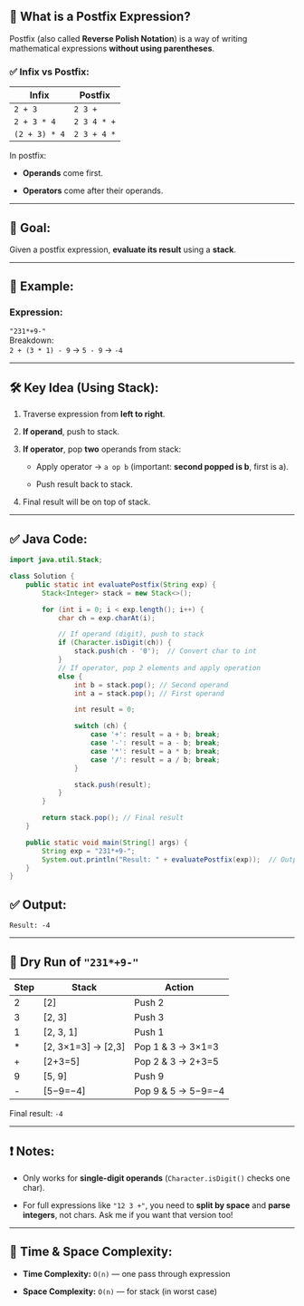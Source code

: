 ## 🧠 What is a Postfix Expression?

Postfix (also called **Reverse Polish Notation**) is a way of writing mathematical expressions **without using parentheses**.

### ✅ Infix vs Postfix:

|Infix|Postfix|
|---|---|
|`2 + 3`|`2 3 +`|
|`2 + 3 * 4`|`2 3 4 * +`|
|`(2 + 3) * 4`|`2 3 + 4 *`|

In postfix:

- **Operands** come first.
    
- **Operators** come after their operands.
    

---

## 🎯 Goal:

Given a postfix expression, **evaluate its result** using a **stack**.

---

## 🧪 Example:

### Expression:

`"231*+9-"`  
Breakdown:  
`2 + (3 * 1) - 9` → `5 - 9` → `-4`

---

## 🛠️ Key Idea (Using Stack):

1. Traverse expression from **left to right**.
    
2. **If operand**, push to stack.
    
3. **If operator**, pop **two** operands from stack:
    
    - Apply operator → `a op b` (important: **second popped is b**, first is a).
        
    - Push result back to stack.
        
4. Final result will be on top of stack.
    

---

## ✅ Java Code:

```java
import java.util.Stack;

class Solution {
    public static int evaluatePostfix(String exp) {
        Stack<Integer> stack = new Stack<>();

        for (int i = 0; i < exp.length(); i++) {
            char ch = exp.charAt(i);

            // If operand (digit), push to stack
            if (Character.isDigit(ch)) {
                stack.push(ch - '0');  // Convert char to int
            }
            // If operator, pop 2 elements and apply operation
            else {
                int b = stack.pop(); // Second operand
                int a = stack.pop(); // First operand

                int result = 0;

                switch (ch) {
                    case '+': result = a + b; break;
                    case '-': result = a - b; break;
                    case '*': result = a * b; break;
                    case '/': result = a / b; break;
                }

                stack.push(result);
            }
        }

        return stack.pop(); // Final result
    }

    public static void main(String[] args) {
        String exp = "231*+9-";
        System.out.println("Result: " + evaluatePostfix(exp));  // Output: -4
    }
}


```

## ✅ Output:

`Result: -4`

---

## 🧠 Dry Run of `"231*+9-"`

|Step|Stack|Action|
|---|---|---|
|2|[2]|Push 2|
|3|[2, 3]|Push 3|
|1|[2, 3, 1]|Push 1|
|*|[2, 3×1=3] → [2,3]|Pop 1 & 3 → 3×1=3|
|+|[2+3=5]|Pop 2 & 3 → 2+3=5|
|9|[5, 9]|Push 9|
|-|[5−9=−4]|Pop 9 & 5 → 5−9=−4|

Final result: `-4`

---

## ❗ Notes:

- Only works for **single-digit operands** (`Character.isDigit()` checks one char).
    
- For full expressions like `"12 3 +"`, you need to **split by space** and **parse integers**, not chars. Ask me if you want that version too!
    

---

## 🧠 Time & Space Complexity:

- **Time Complexity:** `O(n)` — one pass through expression
    
- **Space Complexity:** `O(n)` — for stack (in worst case)